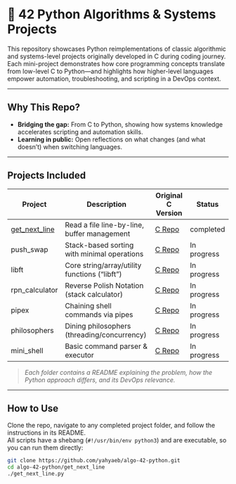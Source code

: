 # 🐍 42 Python Algorithms & Systems Projects

This repository showcases Python reimplementations of classic algorithmic and systems-level projects originally developed in C during coding journey.
Each mini-project demonstrates how core programming concepts translate from low-level C to Python—and highlights how higher-level languages empower automation, troubleshooting, and scripting in a DevOps context.

---

## Why This Repo?

- **Bridging the gap:** From C to Python, showing how systems knowledge accelerates scripting and automation skills.
- **Learning in public:** Open reflections on what changes (and what doesn’t) when switching languages.

---

## Projects Included

| Project         | Description                                           | Original C Version                              | Status        |
|-----------------|------------------------------------------------------|-------------------------------------------------|---------------|
| [get_next_line](https://github.com/yahyaeb/Python-42-Algorithms/tree/main/get_next_line)   | Read a file line-by-line, buffer management          | [C Repo](https://github.com/yahyaeb/get_next_line)         | completed     |
| push_swap       | Stack-based sorting with minimal operations          | [C Repo](https://github.com/yahyaeb/push_swap)             | In progress   |
| libft           | Core string/array/utility functions (“libft”)        | [C Repo](https://github.com/yahyaeb/libft)                 | In progress   |
| rpn_calculator  | Reverse Polish Notation (stack calculator)           | [C Repo](https://github.com/yahyaeb/cpp-module-09)         | In progress   |
| pipex           | Chaining shell commands via pipes                    | [C Repo](https://github.com/yahyaeb/pipex)                 | In progress   |
| philosophers    | Dining philosophers (threading/concurrency)          | [C Repo](https://github.com/yahyaeb/philosophers)          | In progress   |
| mini_shell      | Basic command parser & executor                      | [C Repo](https://github.com/yahyaeb/minishell)             | In progress   |

> *Each folder contains a README explaining the problem, how the Python approach differs, and its DevOps relevance.*

---

## How to Use

Clone the repo, navigate to any completed project folder, and follow the instructions in its README.  
All scripts have a shebang (`#!/usr/bin/env python3`) and are executable, so you can run them directly:

```bash
git clone https://github.com/yahyaeb/algo-42-python.git
cd algo-42-python/get_next_line
./get_next_line.py
